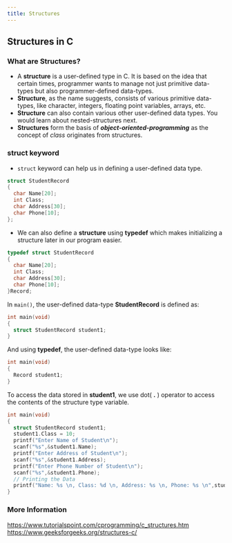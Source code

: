 ```yaml
---
title: Structures
---
```

## Structures in C

### What are Structures?
* A **structure** is a user-defined type in C. It is based on the idea that certain times, programmer wants to manage not just primitive data-types but also programmer-defined data-types.
* **Structure**, as the name suggests, consists of various primitive data-types, like character, integers, floating point variables, arrays, etc.
* **Structure** can also contain various other user-defined data types. You would learn about nested-structures next.
* **Structures** form the basis of **_object-oriented-programming_** as the concept of *class* originates from structures.
### struct keyword
* `struct` keyword can help us in defining a user-defined data type.
```C
struct StudentRecord
{
  char Name[20];
  int Class;
  char Address[30];
  char Phone[10];
};
```
* We can also define a **structure** using **typedef** which makes initializing a structure later in our program easier.
```C
typedef struct StudentRecord
{
  char Name[20];
  int Class;
  char Address[30];
  char Phone[10];
}Record;
```
In `main()`, the user-defined data-type **StudentRecord** is defined as:
```C
int main(void)
{
  struct StudentRecord student1;
}
```
And using **typedef**, the user-defined data-type looks like:
```C
int main(void)
{
  Record student1;
}
```
To access the data stored in **student1**, we use dot( **.** ) operator to access the contents of the structure type variable.
```C
int main(void)
{
  struct StudentRecord student1;
  student1.Class = 10;
  printf("Enter Name of Student\n");
  scanf("%s",&student1.Name);
  printf("Enter Address of Student\n");
  scanf("%s",&student1.Address);
  printf("Enter Phone Number of Student\n");
  scanf("%s",&student1.Phone);
  // Printing the Data
  printf("Name: %s \n, Class: %d \n, Address: %s \n, Phone: %s \n",student1.Name, student1.Class, student1.Address, student1.Phone);
}
```
### More Information  
https://www.tutorialspoint.com/cprogramming/c_structures.htm
https://www.geeksforgeeks.org/structures-c/
